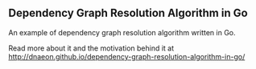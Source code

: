 ## Dependency Graph Resolution Algorithm in Go

An example of dependency graph resolution algorithm written in Go.

Read more about it and the motivation behind it at
http://dnaeon.github.io/dependency-graph-resolution-algorithm-in-go/
